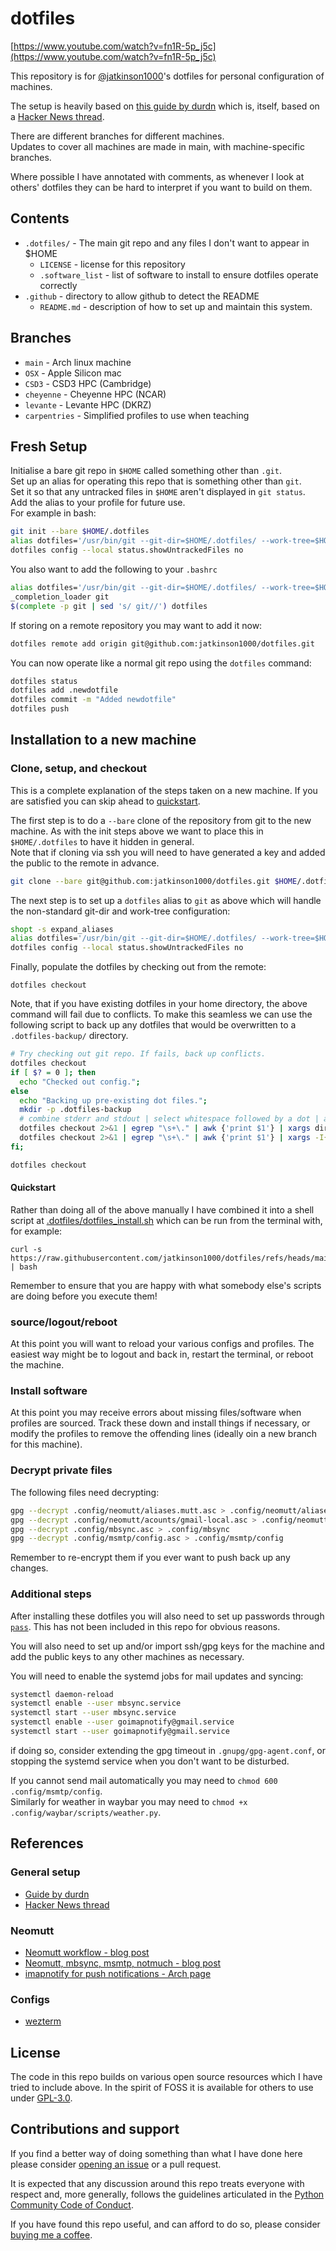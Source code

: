# dotfiles

[https://www.youtube.com/watch?v=fn1R-5p_j5c](https://www.youtube.com/watch?v=fn1R-5p_j5c)

This repository is for [@jatkinson1000](https://github.com/jatkinson1000)'s dotfiles
for personal configuration of machines.

The setup is heavily based on [this guide by durdn](https://www.atlassian.com/git/tutorials/dotfiles)
which is, itself, based on a [Hacker News thread](https://news.ycombinator.com/item?id=11071754).

There are different branches for different machines.  
Updates to cover all machines are made in main, with machine-specific branches.

Where possible I have annotated with comments, as whenever I look at others' dotfiles
they can be hard to interpret if you want to build on them.


## Contents

* `.dotfiles/` - The main git repo and any files I don't want to appear in $HOME
  * `LICENSE` - license for this repository
  * `.software_list` - list of software to install to ensure dotfiles operate correctly
* `.github` - directory to allow github to detect the README
  * `README.md` - description of how to set up and maintain this system.


## Branches

* `main` - Arch linux machine
* `OSX` - Apple Silicon mac
* `CSD3` - CSD3 HPC (Cambridge)
* `cheyenne` - Cheyenne HPC (NCAR)
* `levante` - Levante HPC (DKRZ)
* `carpentries` - Simplified profiles to use when teaching


## Fresh Setup

Initialise a bare git repo in `$HOME` called something other than `.git`.  
Set up an alias for operating this repo that is something other than `git`.  
Set it so that any untracked files in `$HOME` aren't displayed in `git status`.  
Add the alias to your profile for future use.  
For example in bash:
```bash
git init --bare $HOME/.dotfiles
alias dotfiles='/usr/bin/git --git-dir=$HOME/.dotfiles/ --work-tree=$HOME'
dotfiles config --local status.showUntrackedFiles no
```

You also want to add the following to your `.bashrc`
```bash
alias dotfiles='/usr/bin/git --git-dir=$HOME/.dotfiles/ --work-tree=$HOME'
_completion_loader git
$(complete -p git | sed 's/ git//') dotfiles
```

If storing on a remote repository you may want to add it now:
```bash
dotfiles remote add origin git@github.com:jatkinson1000/dotfiles.git
```

You can now operate like a normal git repo using the `dotfiles` command:
```bash
dotfiles status
dotfiles add .newdotfile
dotfiles commit -m "Added newdotfile"
dotfiles push
```


## Installation to a new machine

### Clone, setup, and checkout

This is a complete explanation of the steps taken on a new machine.
If you are satisfied you can skip ahead to [quickstart](#quickstart).

The first step is to do a `--bare` clone of the repository from git to the new machine.
As with the init steps above we want to place this in `$HOME/.dotfiles` to have it
hidden in general.\
Note that if cloning via ssh you will need to have generated a key and added the public
to the remote in advance.
```bash
git clone --bare git@github.com:jatkinson1000/dotfiles.git $HOME/.dotfiles
```

The next step is to set up a `dotfiles` alias to `git` as above which will handle the
non-standard git-dir and work-tree configuration:
```bash
shopt -s expand_aliases
alias dotfiles='/usr/bin/git --git-dir=$HOME/.dotfiles/ --work-tree=$HOME'
dotfiles config --local status.showUntrackedFiles no
```

Finally, populate the dotfiles by checking out from the remote:
```
dotfiles checkout
```

Note, that if you have existing dotfiles in your home directory, the above command will
fail due to conflicts.
To make this seamless we can use the following script to back up any dotfiles that would
be overwritten to a `.dotfiles-backup/` directory.
```bash
# Try checking out git repo. If fails, back up conflicts.
dotfiles checkout
if [ $? = 0 ]; then
  echo "Checked out config.";
else
  echo "Backing up pre-existing dot files.";
  mkdir -p .dotfiles-backup
  # combine stderr and stdout | select whitespace followed by a dot | awk to print first arg | get 
  dotfiles checkout 2>&1 | egrep "\s+\." | awk {'print $1'} | xargs dirname | xargs -I{} mkdir -p .dotfiles-backup/{}
  dotfiles checkout 2>&1 | egrep "\s+\." | awk {'print $1'} | xargs -I{} mv {} .dotfiles-backup/{}
fi;

dotfiles checkout
```

#### Quickstart

Rather than doing all of the above manually I have combined it into a shell script at
[.dotfiles/dotfiles_install.sh](jatkinson1000/dotfiles/.dotfiles/dotfiles_install.sh)
which can be run from the terminal with, for example:
```
curl -s https://raw.githubusercontent.com/jatkinson1000/dotfiles/refs/heads/main/.dotfiles/dotfiles_install.sh | bash
```
Remember to ensure that you are happy with what somebody else's scripts are doing before
you execute them!

### source/logout/reboot

At this point you will want to reload your various configs and profiles.
The easiest way might be to logout and back in, restart the terminal, or reboot the
machine.

### Install software

At this point you may receive errors about missing files/software when profiles are
sourced.
Track these down and install things if necessary, or modify the profiles to remove the
offending lines (ideally oin a new branch for this machine).

### Decrypt private files

The following files need decrypting:
```bash
gpg --decrypt .config/neomutt/aliases.mutt.asc > .config/neomutt/aliases.mutt
gpg --decrypt .config/neomutt/acounts/gmail-local.asc > .config/neomutt/accounts/gmail-local
gpg --decrypt .config/mbsync.asc > .config/mbsync
gpg --decrypt .config/msmtp/config.asc > .config/msmtp/config
```
Remember to re-encrypt them if you ever want to push back up any changes.

### Additional steps

After installing these dotfiles you will also need to set up passwords through
[`pass`](https://www.passwordstore.org/). This has not been included in this repo for
obvious reasons.

You will also need to set up and/or import ssh/gpg keys for the machine and add the
public keys to any other machines as necessary.

You will need to enable the systemd jobs for mail updates and syncing:
```bash
systemctl daemon-reload
systemctl enable --user mbsync.service
systemctl start --user mbsync.service
systemctl enable --user goimapnotify@gmail.service
systemctl start --user goimapnotify@gmail.service
```
if doing so, consider extending the gpg timeout in `.gnupg/gpg-agent.conf`,
or stopping the systemd service when you don't want to be disturbed.

If you cannot send mail automatically you may need to `chmod 600 .config/msmtp/config`.  
Similarly for weather in waybar you may need to `chmod +x .config/waybar/scripts/weather.py`.


## References

### General setup

* [Guide by durdn](https://www.atlassian.com/git/tutorials/dotfiles)
* [Hacker News thread](https://news.ycombinator.com/item?id=11071754)

### Neomutt

* [Neomutt workflow - blog post](https://gideonwolfe.com/posts/workflow/neomutt/intro/)
* [Neomutt, mbsync, msmtp, notmuch - blog post](https://blog.flaport.net/configuring-neomutt-for-email.html)
* [imapnotify for push notifications - Arch page](https://wiki.archlinux.org/title/Isync)

### Configs

* [wezterm](https://wezfurlong.org/wezterm/config/files.html)


## License

The code in this repo builds on various open source resources which I have tried to
include above.
In the spirit of FOSS it is available for others to use under [GPL-3.0](/.dotfiles/LICENSE).


## Contributions and support

If you find a better way of doing something than what I have done here please consider
[opening an issue](https://github.com/jatkinson1000/dotfiles/issues) or a pull request.

It is expected that any discussion around this repo treats everyone with respect and,
more generally, follows the guidelines articulated in the
[Python Community Code of Conduct](https://www.python.org/psf/codeofconduct/).

If you have found this repo useful, and can afford to do so, please consider
[buying me a coffee](https://www.buymeacoffee.com/jackatkinsr).
